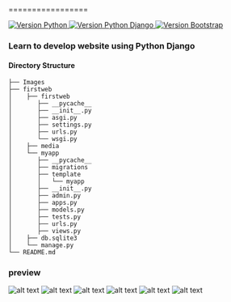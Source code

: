 =================

<a href="https://www.python.org/downloads/release/python-395/">
   <img alt="Version Python" src="https://img.shields.io/badge/python-3.9.5-0?logo=Python&color=blue">
</a>

<a href="https://docs.djangoproject.com/en/3.2/releases/3.2/">
   <img alt="Version Python Django" src="https://img.shields.io/badge/django-3.2.0-0?logo=Django&color=success">
</a>

<a href="https://getbootstrap.com/docs/4.0/getting-started/introduction/">
   <img alt="Version Bootstrap" src="https://img.shields.io/badge/Bootstrap4-563D7C?logo=bootstrap&logoColor=white">
</a>

### Learn to develop website using Python Django

#### Directory Structure
    ├── Images
    ├── firstweb
    │    ├── firstweb
    │       ├── __pycache__
    │       ├── __init__.py
    │       ├── asgi.py
    │       ├── settings.py
    │       ├── urls.py
    │       └── wsgi.py
    │    ├── media 
    │    └── myapp
    │       ├── __pycache__
    │       ├── migrations
    │       ├── template
    │       │   └── myapp
    │       ├── __init__.py
    │       ├── admin.py
    │       ├── apps.py
    │       ├── models.py
    │       ├── tests.py
    │       ├── urls.py
    │       ├── views.py
    │    ├── db.sqlite3
    │    └── manage.py
    └── README.md


### preview

![alt text](https://github.com/lacakp/Django50Hrs/blob/main/Images/web01.jpeg?raw=true)
![alt text](https://github.com/lacakp/Django50Hrs/blob/main/Images/web02.jpeg?raw=true)
![alt text](https://github.com/lacakp/Django50Hrs/blob/main/Images/web03.jpeg?raw=true)
![alt text](https://github.com/lacakp/Django50Hrs/blob/main/Images/web04.jpeg?raw=true)
![alt text](https://github.com/lacakp/Django50Hrs/blob/main/Images/web05.jpeg?raw=true)
![alt text](https://github.com/lacakp/Django50Hrs/blob/main/Images/web06.jpeg?raw=true)


